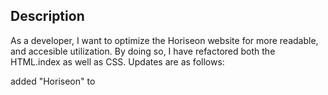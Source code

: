 ## Description
As a developer, I want to optimize the Horiseon website for more readable, and accesible utilization.
By doing so, I have refactored both the HTML.index as well as CSS. Updates are as follows: 

added "Horiseon" to <title> on line 7

added alt attributes to lines, 
30, 37, and 44 with attribute "keyboard coffee and notepad"

changed line 13 in html.index to <nav> which then changed line 35 in css to header nav ul li to target all nav items in container, and then removed line 39 as it would then be redundant.

removed line 29 class "search-enging-optimization was redundant, added 'id' class to line 30 so that link from line 16 in <nav> section can move user to search optimization section in browser.

added float: right property to line 45 CSS to move nav list items to the end. 

removed line 44 'a' element and line 49 'p' element in css as it already applies to universal selector. 

removed line 91 in css and changed line 93 to just .benefits semantic element so all benefits elements are targeted

added line 97 to css with 10px padding so that there is space in between h3 headers, and all are targeted.

##Acceptance Criteria##
WHEN I view the source code
THEN I find semantic HTML elements
WHEN I view the structure of the HTML elements
THEN I find that the elements follow a logical structure independent of styling and positioning
WHEN I view the image elements
THEN I find accessible alt attributes
WHEN I view the heading attributes
THEN they fall in sequential order
WHEN I view the title element
THEN I find a concise, descriptive title

